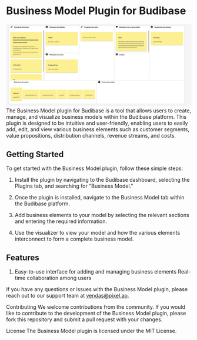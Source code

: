 # Business Model Plugin for Budibase
<img src="https://github.com/edsonpixel/budibase-businessmodel/blob/main/images/capa.png" />
The Business Model plugin for Budibase is a tool that allows users to create, manage, and visualize business models within the Budibase platform. This plugin is designed to be intuitive and user-friendly, enabling users to easily add, edit, and view various business elements such as customer segments, value propositions, distribution channels, revenue streams, and costs.

## Getting Started
To get started with the Business Model plugin, follow these simple steps:
1. Install the plugin by navigating to the Budibase dashboard, selecting the Plugins tab, and  searching for "Business Model."


2. Once the plugin is installed, navigate to the Business Model tab within the Budibase platform.
3. Add business elements to your model by selecting the relevant sections and entering the required information.

4. Use the visualizer to view your model and how the various elements interconnect to form a complete business model.

## Features
1. Easy-to-use interface for adding and managing business elements
Real-time collaboration among users

If you have any questions or issues with the Business Model plugin, please reach out to our support team at vendas@pixel.ao.

Contributing
We welcome contributions from the community. If you would like to contribute to the development of the Business Model plugin, please fork this repository and submit a pull request with your changes.

License
The Business Model plugin is licensed under the MIT License.